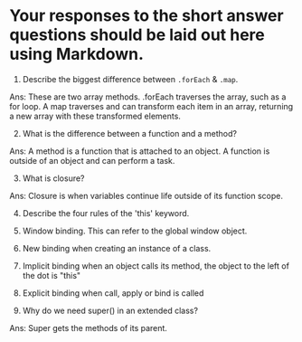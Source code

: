 # Your responses to the short answer questions should be laid out here using Markdown.
1. Describe the biggest difference between `.forEach` & `.map`.

Ans: These are two array methods. .forEach traverses the array, such as a for loop. A map traverses and can transform each item in an array, returning a new array with these transformed elements.

2. What is the difference between a function and a method?

Ans: A method is a function that is attached to an object. A function is outside of an object and can perform a task.

3. What is closure?

Ans: Closure is when variables continue life outside of its function scope. 

4. Describe the four rules of the 'this' keyword.

1. Window binding. This can refer to the global window object.
2. New binding when creating an instance of a class.
3. Implicit binding when an object calls its method, the object to the left of the dot is "this"
4. Explicit binding when call, apply or bind is called

5. Why do we need super() in an extended class?

Ans: Super gets the methods of its parent.